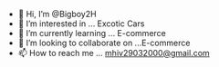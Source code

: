 - 👋 Hi, I’m @Bigboy2H
- 👀 I’m interested in ... Excotic Cars
- 🌱 I’m currently learning ... E-commerce
- 💞️ I’m looking to collaborate on ...E-commerce
- 📫 How to reach me ... mhiv29032000@gmail.com

<!---
Bigboy2H/Bigboy2H is a ✨ special ✨ repository because its `README.md` (this file) appears on your GitHub profile.
You can click the Preview link to take a look at your changes.
--->
